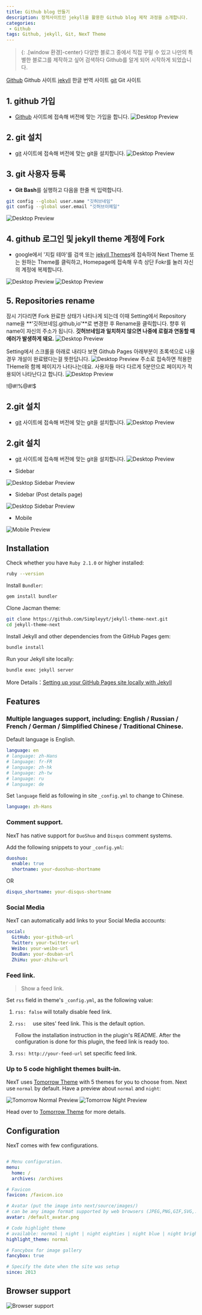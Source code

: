 ```yaml
---
title: Github blog 만들기
description: 정적사이트인 jekyll을 활용한 Github blog 제작 과정을 소개합니다.
categories:
 - Github
tags: Github, jekyll, Git, NexT Theme
---
```


>{: .[window 환경]-center}
다양한 블로그 중에서 직접 꾸밀 수 있고 나만의 특별한 블로그를 제작하고 싶어 검색하다 Github를 알게 되어 시작하게 되었습니다.



<!-- more -->

[Github](https://github.com/) Github 사이트
[jekyll](https://jekyllrb-ko.github.io/) 한글 번역 사이트
[git](https://git-scm.com/) Git 사이트


## 1. github 가입

* [Github](https://github.com/)
사이트에 접속해 버전에 맞는 가입을 합니다.
![Desktop Preview](./photo/github.jpg)

## 2. git 설치

* [git](https://git-scm.com/) 사이트에 접속해 버전에 맞는 git을 설치합니다.
![Desktop Preview](./photo/git.jpg)

## 3. git 사용자 등록

* **Git Bash**를 실행하고 다음을 한줄 씩 입력합니다.
```sh
git config --global user.name "깃허브네임"
git config --global user.email "깃허브이메일"
```
![Desktop Preview](./photo/git_01.jpg)


## 4. github 로그인 및 jekyll theme 계정에 Fork

* google에서 '지킬 테마'를 검색 또는 [jekyll Themes](http://jekyllthemes.org/)에 접속하여 Next Theme 또는 원하는 Theme를 클릭하고, Homepage에 접속해 우측 상단 Fokr를 눌러 자신의 계정에 복제합니다.

![Desktop Preview](./photo/jekylltheme.jpg)
![Desktop Preview](./photo/next_homepage.jpg)


## 5. Repositories rename
잠시 기다리면 Fork 완료한 상태가 나타나게 되는데 이때 Setting에서 Repository name을 **'깃허브네임.github,io'**로 변경한 후 Rename을 클릭합니다. 향후 위 name이 자신의 주소가 됩니다.
**깃허브네임과 일치하지 않으면 나중에 로컬과 연동할 때 에러가 발생하게 돼요.**
![Desktop Preview](./photo/repositories_rename.jpg)

Setting에서 스크롤을 아래로 내리다 보면 Github Pages 아래부분이 초록색으로 나올 경우 개설이 완료됐다는걸 뜻한답니다.
![Desktop Preview](./photo/githubpages.jpg)
주소로 접속하면 적용한 THeme와 함께 페이지가 나타나는데요. 사용자들 마다 다르게 5분안으로 페이지가 적용되어 나타난다고 합니다.
![Desktop Preview](./photo/dsgogithub.jpg)


!@#!%@#!$




## 2.git 설치

* [git](https://git-scm.com/)
사이트에 접속해 버전에 맞는 git을 설치합니다.
![Desktop Preview](C:\ds-go.github.io\photo\git.jpg)

## 2.git 설치

* [git](https://git-scm.com/)
사이트에 접속해 버전에 맞는 git을 설치합니다.
![Desktop Preview](C:\ds-go.github.io\photo\git.jpg)


* Sidebar

![Desktop Sidebar Preview](http://iissnan.com/nexus/next/desktop-sidebar-preview.png)

* Sidebar (Post details page)

![Desktop Sidebar Preview](http://iissnan.com/nexus/next/desktop-sidebar-toc.png)

* Mobile

![Mobile Preview](http://iissnan.com/nexus/next/mobile.png)


## Installation

Check whether you have `Ruby 2.1.0` or higher installed:

```sh
ruby --version
```

Install `Bundler`:

```sh
gem install bundler
```

Clone Jacman theme:

```sh
git clone https://github.com/Simpleyyt/jekyll-theme-next.git
cd jekyll-theme-next
```

Install Jekyll and other dependencies from the GitHub Pages gem:

```sh
bundle install
```

Run your Jekyll site locally:

```sh
bundle exec jekyll server
```

More Details：[Setting up your GitHub Pages site locally with Jekyll](https://help.github.com/articles/setting-up-your-github-pages-site-locally-with-jekyll/)


## Features

### Multiple languages support, including: English / Russian / French / German / Simplified Chinese / Traditional Chinese.

Default language is English.

```yml
language: en
# language: zh-Hans
# language: fr-FR
# language: zh-hk
# language: zh-tw
# language: ru
# language: de
```

Set `language` field as following in site `_config.yml` to change to Chinese.

```yml
language: zh-Hans
```

### Comment support.

NexT has native support for `DuoShuo` and `Disqus` comment systems.

Add the following snippets to your `_config.yml`:

```yml
duoshuo:
  enable: true
  shortname: your-duoshuo-shortname
```

OR

```yml
disqus_shortname: your-disqus-shortname
```

### Social Media

NexT can automatically add links to your Social Media accounts:

```yml
social:
  GitHub: your-github-url
  Twitter: your-twitter-url
  Weibo: your-weibo-url
  DouBan: your-douban-url
  ZhiHu: your-zhihu-url
```

### Feed link.

> Show a feed link.

Set `rss` field in theme's `_config.yml`, as the following value:

1. `rss: false` will totally disable feed link.
2. `rss:  ` use sites' feed link. This is the default option.

    Follow the installation instruction in the plugin's README. After the configuration is done for this plugin, the feed link is ready too.

3. `rss: http://your-feed-url` set specific feed link.

### Up to 5 code highlight themes built-in.

NexT uses [Tomorrow Theme](https://github.com/chriskempson/tomorrow-theme) with 5 themes for you to choose from.
Next use `normal` by default. Have a preview about `normal` and `night`:

![Tomorrow Normal Preview](http://iissnan.com/nexus/next/tomorrow-normal.png)
![Tomorrow Night Preview](http://iissnan.com/nexus/next/tomorrow-night.png)

Head over to [Tomorrow Theme](https://github.com/chriskempson/tomorrow-theme) for more details.

## Configuration

NexT comes with few configurations.

```yml

# Menu configuration.
menu:
  home: /
  archives: /archives

# Favicon
favicon: /favicon.ico

# Avatar (put the image into next/source/images/)
# can be any image format supported by web browsers (JPEG,PNG,GIF,SVG,..)
avatar: /default_avatar.png

# Code highlight theme
# available: normal | night | night eighties | night blue | night bright
highlight_theme: normal

# Fancybox for image gallery
fancybox: true

# Specify the date when the site was setup
since: 2013

```

## Browser support

![Browser support](http://iissnan.com/nexus/next/browser-support.png)

